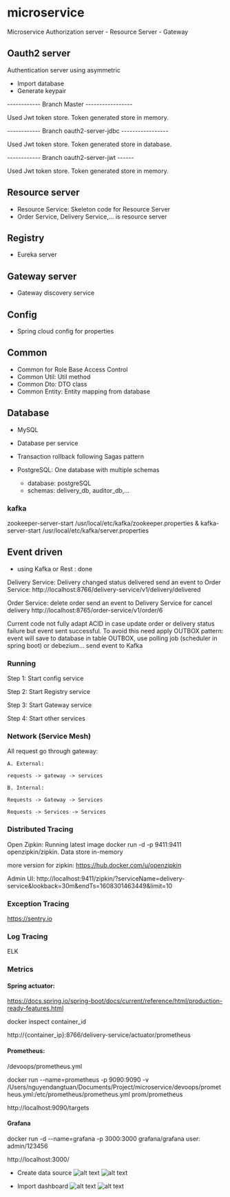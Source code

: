 # microservice
Microservice Authorization server - Resource Server - Gateway

## Oauth2 server
Authentication server using asymmetric

- Import database
- Generate keypair

------------ Branch Master -----------------
 
 Used Jwt token store. Token generated store in memory.
 
------------ Branch oauth2-server-jdbc -----------------
 
 Used Jwt token store. Token generated store in database.
 
------------ Branch oauth2-server-jwt ------
 
 Used Jwt token store. Token generated store in memory.

## Resource server
- Resource Service: Skeleton code for Resource Server
- Order Service, Delivery Service,... is resource server

## Registry
- Eureka server

## Gateway server
- Gateway discovery service

## Config
- Spring cloud config for properties

## Common

- Common for Role Base Access Control
- Common Util: Util method
- Common Dto: DTO class
- Common Entity: Entity mapping from database
 
## Database
- MySQL
- Database per service
- Transaction rollback following Sagas pattern

- PostgreSQL: One database with multiple schemas
    
    - database: postgreSQL
    - schemas: delivery_db, auditor_db,...

### kafka
zookeeper-server-start /usr/local/etc/kafka/zookeeper.properties & kafka-server-start /usr/local/etc/kafka/server.properties

## Event driven
- using Kafka or Rest : done

Delivery Service:
Delivery changed status delivered send an event to Order Service:
http://localhost:8766/delivery-service/v1/delivery/delivered

Order Service:
delete order send an event to Delivery Service for cancel delivery
http://localhost:8765/order-service/v1/order/6

Current code not fully adapt ACID in case update order or delivery status failure but event sent successful. To avoid this need apply OUTBOX pattern: event will save to database in table OUTBOX, use polling job (scheduler in spring boot) or debezium... send event to Kafka

### Running
Step 1: Start config service

Step 2: Start Registry service

Step 3: Start Gateway service

Step 4: Start other services

### Network (Service Mesh)

All request go through gateway:

    A. External:
    
    requests -> gateway -> services

    B. Internal: 
    
    Requests -> Gateway -> Services
    
    Requests -> Services -> Services

### Distributed Tracing
Open Zipkin: Running latest image docker run -d -p 9411:9411 openzipkin/zipkin. Data store in-memory

more version for zipkin: https://hub.docker.com/u/openzipkin

Admin UI: http://localhost:9411/zipkin/?serviceName=delivery-service&lookback=30m&endTs=1608301463449&limit=10

### Exception Tracing
https://sentry.io

### Log Tracing
ELK

### Metrics

#### Spring actuator: 
https://docs.spring.io/spring-boot/docs/current/reference/html/production-ready-features.html

docker inspect container_id

http://{container_ip}:8766/delivery-service/actuator/prometheus

#### Prometheus:

/devoops/prometheus.yml

docker run --name=prometheus -p 9090:9090 -v /Users/nguyendangtuan/Documents/Project/microservice/devoops/prometheus.yml:/etc/prometheus/prometheus.yml prom/prometheus

http://localhost:9090/targets

#### Grafana
docker run -d --name=grafana -p 3000:3000 grafana/grafana
 user: admin/123456
 
http://localhost:3000/

- Create data source
![alt text](./devoops/grafana_config1.png)
![alt text](./devoops/grafana_config2.png)

- Import dashboard
![alt text](./devoops/grafana_config3.png)
![alt text](./devoops/grafana_config4.png)
